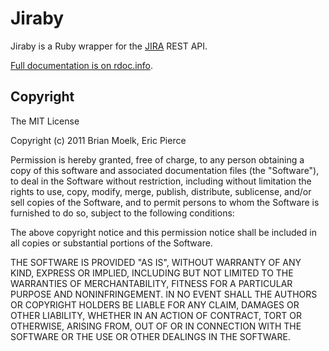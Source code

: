 Jiraby
======

Jiraby is a Ruby wrapper for the [JIRA](http://www.atlassian.com/JIRA)
REST API.

[Full documentation is on rdoc.info](http://rubydoc.info/github/a-e/jiraby/master/frames).


Copyright
---------

The MIT License

Copyright (c) 2011 Brian Moelk, Eric Pierce

Permission is hereby granted, free of charge, to any person obtaining
a copy of this software and associated documentation files (the
"Software"), to deal in the Software without restriction, including
without limitation the rights to use, copy, modify, merge, publish,
distribute, sublicense, and/or sell copies of the Software, and to
permit persons to whom the Software is furnished to do so, subject to
the following conditions:

The above copyright notice and this permission notice shall be
included in all copies or substantial portions of the Software.

THE SOFTWARE IS PROVIDED "AS IS", WITHOUT WARRANTY OF ANY KIND,
EXPRESS OR IMPLIED, INCLUDING BUT NOT LIMITED TO THE WARRANTIES OF
MERCHANTABILITY, FITNESS FOR A PARTICULAR PURPOSE AND
NONINFRINGEMENT. IN NO EVENT SHALL THE AUTHORS OR COPYRIGHT HOLDERS BE
LIABLE FOR ANY CLAIM, DAMAGES OR OTHER LIABILITY, WHETHER IN AN ACTION
OF CONTRACT, TORT OR OTHERWISE, ARISING FROM, OUT OF OR IN CONNECTION
WITH THE SOFTWARE OR THE USE OR OTHER DEALINGS IN THE SOFTWARE.

